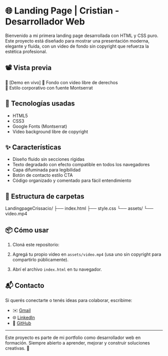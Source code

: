 # 🌐 Landing Page | Cristian - Desarrollador Web

Bienvenido a mi primera landing page desarrollada con HTML y CSS puro. Este proyecto está diseñado para mostrar una presentación moderna, elegante y fluida, con un video de fondo sin copyright que refuerza la estética profesional.

## 📽️ Vista previa
🔗 [Demo en vivo]
📸 Fondo con video libre de derechos  
🎨 Estilo corporativo con fuente Montserrat

## 🚀 Tecnologías usadas

- HTML5
- CSS3
- Google Fonts (Montserrat)
- Video background libre de copyright

## ✨ Características

- Diseño fluido sin secciones rígidas
- Texto degradado con efecto compatible en todos los navegadores
- Capa difuminada para legibilidad
- Botón de contacto estilo CTA
- Código organizado y comentado para fácil entendimiento

## 📂 Estructura de carpetas

LandingpageCrissacio/ 
├── index.html 
├── style.css 
└── assets/
 └── video.mp4
 
## 📦 Cómo usar

1. Cloná este repositorio:

2. Agregá tu propio video en `assets/video.mp4` (usa uno sin copyright para compartirlo públicamente).

3. Abrí el archivo `index.html` en tu navegador.

## 📬 Contacto

Si querés conectarte o tenés ideas para colaborar, escribime:

- ✉️ [Gmail](cristianquito.edu@gmail.com)
- 🌐 [LinkedIn](https://linkedin.com/in/tu-perfil)
- 📁 [GitHub](https://github.com/crissacio)

---

Este proyecto es parte de mi portfolio como desarrollador web en formación. Siempre abierto a aprender, mejorar y construir soluciones creativas. 🚀
